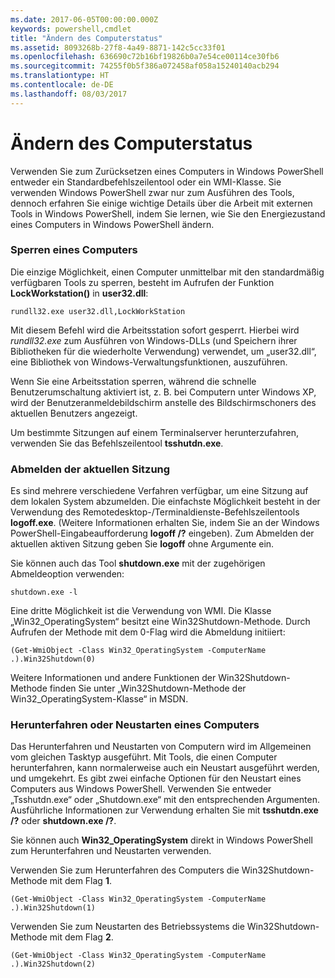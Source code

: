 ```yaml
---
ms.date: 2017-06-05T00:00:00.000Z
keywords: powershell,cmdlet
title: "Ändern des Computerstatus"
ms.assetid: 8093268b-27f8-4a49-8871-142c5cc33f01
ms.openlocfilehash: 636690c72b16bf19826b0a7e54ce00114ce30fb6
ms.sourcegitcommit: 74255f0b5f386a072458af058a15240140acb294
ms.translationtype: HT
ms.contentlocale: de-DE
ms.lasthandoff: 08/03/2017
---
```

# <a name="changing-computer-state"></a>Ändern des Computerstatus
Verwenden Sie zum Zurücksetzen eines Computers in Windows PowerShell entweder ein Standardbefehlszeilentool oder ein WMI-Klasse. Sie verwenden Windows PowerShell zwar nur zum Ausführen des Tools, dennoch erfahren Sie einige wichtige Details über die Arbeit mit externen Tools in Windows PowerShell, indem Sie lernen, wie Sie den Energiezustand eines Computers in Windows PowerShell ändern.

### <a name="locking-a-computer"></a>Sperren eines Computers
Die einzige Möglichkeit, einen Computer unmittelbar mit den standardmäßig verfügbaren Tools zu sperren, besteht im Aufrufen der Funktion **LockWorkstation()** in **user32.dll**:

```
rundll32.exe user32.dll,LockWorkStation
```

Mit diesem Befehl wird die Arbeitsstation sofort gesperrt. Hierbei wird *rundll32.exe* zum Ausführen von Windows-DLLs (und Speichern ihrer Bibliotheken für die wiederholte Verwendung) verwendet, um „user32.dll“, eine Bibliothek von Windows-Verwaltungsfunktionen, auszuführen.

Wenn Sie eine Arbeitsstation sperren, während die schnelle Benutzerumschaltung aktiviert ist, z. B. bei Computern unter Windows XP, wird der Benutzeranmeldebildschirm anstelle des Bildschirmschoners des aktuellen Benutzers angezeigt.

Um bestimmte Sitzungen auf einem Terminalserver herunterzufahren, verwenden Sie das Befehlszeilentool **tsshutdn.exe**.

### <a name="logging-off-the-current-session"></a>Abmelden der aktuellen Sitzung
Es sind mehrere verschiedene Verfahren verfügbar, um eine Sitzung auf dem lokalen System abzumelden. Die einfachste Möglichkeit besteht in der Verwendung des Remotedesktop-/Terminaldienste-Befehlszeilentools **logoff.exe**. (Weitere Informationen erhalten Sie, indem Sie an der Windows PowerShell-Eingabeaufforderung **logoff /?** eingeben). Zum Abmelden der aktuellen aktiven Sitzung geben Sie **logoff** ohne Argumente ein.

Sie können auch das Tool **shutdown.exe** mit der zugehörigen Abmeldeoption verwenden:

```
shutdown.exe -l
```

Eine dritte Möglichkeit ist die Verwendung von WMI. Die Klasse „Win32_OperatingSystem“ besitzt eine Win32Shutdown-Methode. Durch Aufrufen der Methode mit dem 0-Flag wird die Abmeldung initiiert:

```
(Get-WmiObject -Class Win32_OperatingSystem -ComputerName .).Win32Shutdown(0)
```

Weitere Informationen und andere Funktionen der Win32Shutdown-Methode finden Sie unter „Win32Shutdown-Methode der Win32_OperatingSystem-Klasse“ in MSDN.

### <a name="shutting-down-or-restarting-a-computer"></a>Herunterfahren oder Neustarten eines Computers
Das Herunterfahren und Neustarten von Computern wird im Allgemeinen vom gleichen Tasktyp ausgeführt. Mit Tools, die einen Computer herunterfahren, kann normalerweise auch ein Neustart ausgeführt werden, und umgekehrt. Es gibt zwei einfache Optionen für den Neustart eines Computers aus Windows PowerShell. Verwenden Sie entweder „Tsshutdn.exe“ oder „Shutdown.exe“ mit den entsprechenden Argumenten. Ausführliche Informationen zur Verwendung erhalten Sie mit **tsshutdn.exe /?** oder **shutdown.exe /?**.

Sie können auch **Win32_OperatingSystem** direkt in Windows PowerShell zum Herunterfahren und Neustarten verwenden.

Verwenden Sie zum Herunterfahren des Computers die Win32Shutdown-Methode mit dem Flag **1**.

```
(Get-WmiObject -Class Win32_OperatingSystem -ComputerName .).Win32Shutdown(1)
```

Verwenden Sie zum Neustarten des Betriebssystems die Win32Shutdown-Methode mit dem Flag **2**.

```
(Get-WmiObject -Class Win32_OperatingSystem -ComputerName .).Win32Shutdown(2)
```

